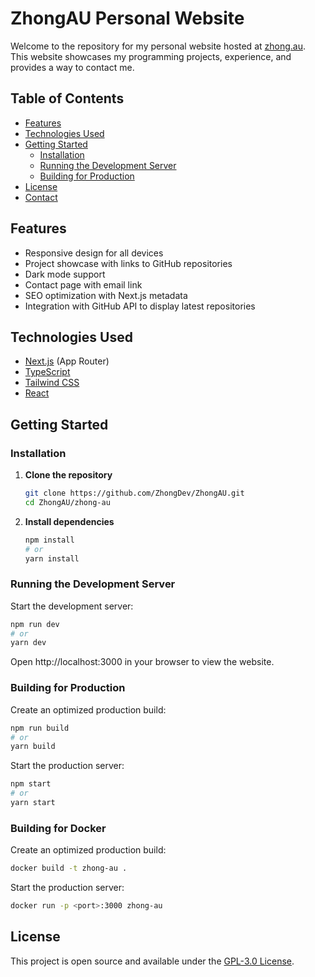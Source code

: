 # ZhongAU Personal Website

Welcome to the repository for my personal website hosted at [zhong.au](https://zhong.au). This website showcases my programming projects, experience, and provides a way to contact me.

## Table of Contents

- [Features](#features)
- [Technologies Used](#technologies-used)
- [Getting Started](#getting-started)
  - [Installation](#installation)
  - [Running the Development Server](#running-the-development-server)
  - [Building for Production](#building-for-production)
- [License](#license)
- [Contact](#contact)

## Features

- Responsive design for all devices
- Project showcase with links to GitHub repositories
- Dark mode support
- Contact page with email link
- SEO optimization with Next.js metadata
- Integration with GitHub API to display latest repositories

## Technologies Used

- [Next.js](https://nextjs.org/) (App Router)
- [TypeScript](https://www.typescriptlang.org/)
- [Tailwind CSS](https://tailwindcss.com/)
- [React](https://reactjs.org/)

## Getting Started

### Installation

1. **Clone the repository**

   ```bash
   git clone https://github.com/ZhongDev/ZhongAU.git
   cd ZhongAU/zhong-au
   ```

2. **Install dependencies**

   ```bash
   npm install
   # or
   yarn install
   ```

### Running the Development Server

Start the development server:

```bash
npm run dev
# or
yarn dev
```

Open http://localhost:3000 in your browser to view the website.

### Building for Production

Create an optimized production build:

```bash
npm run build
# or
yarn build
```

Start the production server:

```bash
npm start
# or
yarn start
```

### Building for Docker

Create an optimized production build:

```bash
docker build -t zhong-au .
```

Start the production server:

```bash
docker run -p <port>:3000 zhong-au
```

## License

This project is open source and available under the [GPL-3.0 License](https://github.com/ZhongDev/ZhongAU/blob/main/LICENSE).
